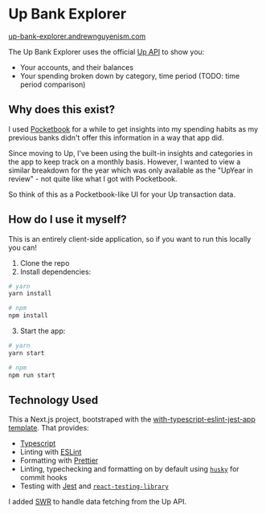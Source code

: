 # Up Bank Explorer

[up-bank-explorer.andrewnguyenism.com](https://up-bank-explorer.andrewnguyenism.com)

The Up Bank Explorer uses the official [Up API](https://developer.up.com.au) to show you:

- Your accounts, and their balances
- Your spending broken down by category, time period (TODO: time period comparison)

## Why does this exist?

I used [Pocketbook](https://getpocketbook.com) for a while to get insights into my spending habits as my previous banks didn't offer this information in a way that app did.

Since moving to Up, I've been using the built-in insights and categories in the app to keep track on a monthly basis. However, I wanted to view a similar breakdown for the year which was only available as the "UpYear in review" - not quite like what I got with Pocketbook.

So think of this as a Pocketbook-like UI for your Up transaction data.

## How do I use it myself?

This is an entirely client-side application, so if you want to run this locally you can!

1. Clone the repo
2. Install dependencies:

```bash
# yarn
yarn install

# npm
npm install
```

3. Start the app:

```bash
# yarn
yarn start

# npm
npm run start
```

## Technology Used

This a Next.js project, bootstraped with the [with-typescript-eslint-jest-app template](https://github.com/vercel/next.js/tree/canary/examples/with-typescript-eslint-jest). That provides:

- [Typescript](https://www.typescriptlang.org/)
- Linting with [ESLint](https://eslint.org/)
- Formatting with [Prettier](https://prettier.io/)
- Linting, typechecking and formatting on by default using [`husky`](https://github.com/typicode/husky) for commit hooks
- Testing with [Jest](https://jestjs.io/) and [`react-testing-library`](https://testing-library.com/docs/react-testing-library/intro)

I added [SWR](https://github.com/vercel/swr) to handle data fetching from the Up API.
